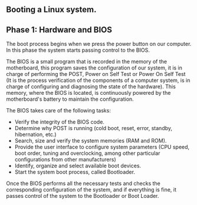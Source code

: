 ## Booting a Linux system.

## Phase 1: Hardware and BIOS

The boot process begins when we press the power button on our computer. In this phase the system starts passing control to the BIOS.

The BIOS is a small program that is recorded in the memory of the motherboard, this program saves the configuration of our system, it is in charge of performing the POST, Power on Self Test or Power On Self Test (It is the process verification of the components of a computer system, is in charge of configuring and diagnosing the state of the hardware). This memory, where the BIOS is located, is continuously powered by the motherboard's battery to maintain the configuration.

The BIOS takes care of the following tasks:

  - Verify the integrity of the BIOS code.
  - Determine why POST is running (cold boot, reset, error, standby, hibernation, etc.)
  - Search, size and verify the system memories (RAM and ROM).
  - Provide the user interface to configure system parameters (CPU speed, boot order, tuning and overclocking, among other particular configurations from other manufacturers)
  - Identify, organize and select available boot devices.
  - Start the system boot process, called Bootloader.

  Once the BIOS performs all the necessary tests and checks the corresponding configuration of the system, and if everything is fine, it passes control of the system to the Bootloader or Boot Loader.